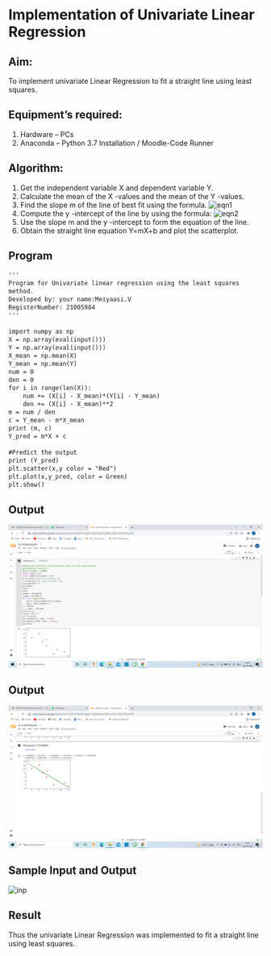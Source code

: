 # Implementation of Univariate Linear Regression
## Aim:
To implement univariate Linear Regression to fit a straight line using least squares.
## Equipment’s required:
1.	Hardware – PCs
2.	Anaconda – Python 3.7 Installation / Moodle-Code Runner
## Algorithm:
1.	Get the independent variable X and dependent variable Y.
2.	Calculate the mean of the X -values and the mean of the Y -values.
3.	Find the slope m of the line of best fit using the formula.
 ![eqn1](./eq1.jpg)
4.	Compute the y -intercept of the line by using the formula:
![eqn2](./eq2.jpg)  
5.	Use the slope m and the y -intercept to form the equation of the line.
6.	Obtain the straight line equation Y=mX+b and plot the scatterplot.
## Program
~~~
''' 
Program for Univariate linear regression using the least squares method.
Developed by: your name:Meiyaasi.V
RegisterNumber: 21005984
'''

import numpy as np
X = np.array(eval(input()))
Y = np.array(eval(input()))
X_mean = np.mean(X)
Y_mean = np.mean(Y)
num = 0
den = 0
for i in range(len(X)):
	num += (X[i] - X_mean)*(Y[i] - Y_mean)
	den += (X[i] - X_mean)**2
m = num / den
c = Y_mean - m*X_mean
print (m, c)
Y_pred = m*X + c

#Predict the output
print (Y_pred)
plt.scatter(x,y color = "Red")
plt.plot(x,y_pred, color = Green)
plt.show()
~~~
## Output
![output](.//L1.png)
## Output
![output](.//L2.png)
## Sample Input and Output
![inp](./input.jpg)
## Result
Thus the univariate Linear Regression was implemented to fit a straight line using least squares.
